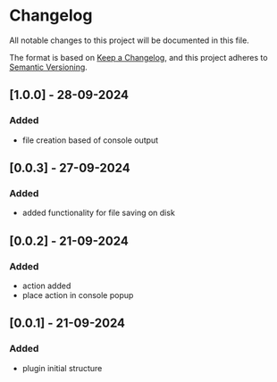 # Changelog

All notable changes to this project will be documented in this file.

The format is based on [Keep a Changelog](https://keepachangelog.com/en/1.1.0/),
and this project adheres to [Semantic Versioning](https://semver.org/spec/v2.0.0.html).

## [1.0.0] - 28-09-2024
### Added
- file creation based of console output

## [0.0.3] - 27-09-2024
### Added
- added functionality for file saving on disk

## [0.0.2] - 21-09-2024
### Added
- action added
- place action in console popup

## [0.0.1] - 21-09-2024
### Added
- plugin initial structure
